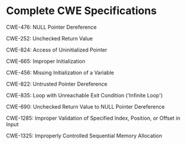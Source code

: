 

# Complete CWE Specifications

CWE-476: NULL Pointer Dereference

CWE-252: Unchecked Return Value

CWE-824: Access of Uninitialized Pointer

CWE-665: Improper Initialization

CWE-456: Missing Initialization of a Variable

CWE-822: Untrusted Pointer Dereference

CWE-835: Loop with Unreachable Exit Condition ('Infinite Loop')

CWE-690: Unchecked Return Value to NULL Pointer Dereference

CWE-1285: Improper Validation of Specified Index, Position, or Offset in Input

CWE-1325: Improperly Controlled Sequential Memory Allocation